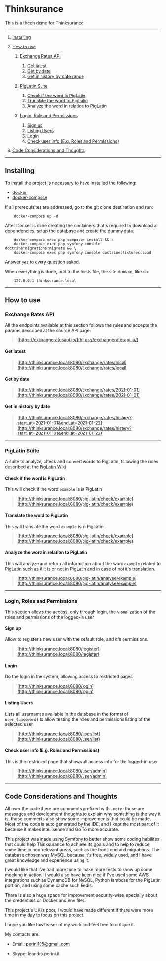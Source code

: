 # Thinksurance

This is a thech demo for Thinksurance

---

1. [Installing](#installing)

1. [How to use](#how-to-use)

    1. [Exchange Rates API](#exchange_rates_api)
        1. [Get latest](#get_latest)
        1. [Get by date](#get_by_date)
        1. [Get in history by date range](#get_in_history)

    1. [PigLatin Suite](#piglatin_suite)
        1. [Check if the word is PigLatin](#check_the_word)
        1. [Translate the word to PigLatin](#translate_the_word)
        1. [Analyze the word in relation to PigLatin](#analyze_the_word)

    1. [Login, Role and Permissions](#login_role_permissions)
        1. [Sign up](#sign_up)
        1. [Listing Users](#list_users)
        1. [Login](#login)
        1. [Check user info (E.g. Roles and Permissions)](#check_user_info)

1. [Code Considerations and Thoughts](#considerations)

---

## <a id="installing"></a>Installing

To install the project is necessary to have installed the following:

- [docker](https://docs.docker.com/get-docker/)
- [docker-compose](https://docs.docker.com/compose/install/)

If all prerequisites are addressed, go to the git clone destination and run:

```
    docker-compose up -d
```

After Docker is done creating the containers that's required to download all dependencies, setup the database and create
the dummy data.

```
    docker-compose exec php composer install && \
    docker-compose exec php symfony console doctrine:migrations:migrate && \
    docker-compose exec php symfony console doctrine:fixtures:load
```

Answer `yes` to every question asked.

When everything is done, add to the hosts file, the site domain, like so:

```
    127.0.0.1 thinksurance.local
```

---

## <a id="how_to_use"></a>How to use

### <a id="exchange_rates_api"></a>Exchange Rates API

All the endpoints available at this section follows the rules and accepts the params described at the source API page:

> [https://exchangeratesapi.io/](https://exchangeratesapi.io/)

#### <a id="get_latest"></a>Get latest

> [http://thinksurance.local:8080/exchange/rates/local](http://thinksurance.local:8080/exchange/rates/local)

#### <a id="get_by_date"></a>Get by date

> [http://thinksurance.local:8080/exchange/rates/2021-01-01](http://thinksurance.local:8080/exchange/rates/2021-01-01)

#### <a id="get_in_history"></a>Get in history by date

> [http://thinksurance.local:8080/exchange/rates/history?start_at=2021-01-01&end_at=2021-01-22](http://thinksurance.local:8080/exchange/rates/history?start_at=2021-01-01&end_at=2021-01-22)

---

### <a id="piglatin_suite"></a>PigLatin Suite

A suite to analyze, check and convert words to PigLatin, following the rules described at
the [PigLatin Wiki](https://en.wikipedia.org/wiki/Pig_Latin)

#### <a id="get_in_history"></a>Check if the word is PigLatin

This will check if the word `example` is in PigLatin

> [http://thinksurance.local:8080/pig-latin/check/example](http://thinksurance.local:8080/pig-latin/check/example)

#### <a id="translate_the_word"></a>Translate the word to PigLatin

This will translate the word `example` is in PigLatin

> [http://thinksurance.local:8080/pig-latin/check/example](http://thinksurance.local:8080/pig-latin/check/example)

#### <a id="analyze_the_word"></a>Analyze the word in relation to PigLatin

This will analyze and return all information about the word `example` related to PigLatin such as if it is or not in
PigLatin and in case of not it's translation.

> [http://thinksurance.local:8080/pig-latin/analyse/example](http://thinksurance.local:8080/pig-latin/analyse/example)

---

### <a id="login_role_permissions"></a>Login, Roles and Permissions
    
This section allows the access, only through login, the visualization of the roles and permissions of the logged-in user

#### <a id="sign_up"></a>Sign up

Allow to register a new user with the default role, and it's permissions.

> [http://thinksurance.local:8080/register](http://thinksurance.local:8080/register)

#### <a id="login"></a>Login

Do the login in the system, allowing access to restricted pages

> [http://thinksurance.local:8080/login](http://thinksurance.local:8080/login)

#### <a id="list_users"></a>Listing Users

Lists all usernames available in the database in the format of `user_{password}` to allow testing the roles and permissions listing of the selected user

> [http://thinksurance.local:8080/user/list](http://thinksurance.local:8080/user/list)

#### <a id="check_user_info"></a>Check user info (E.g. Roles and Permissions)

This is the restricted page that shows all access info for the logged-in user

> [http://thinksurance.local:8080/user/admin](http://thinksurance.local:8080/user/admin)

---

## <a id="considerations"></a>Code Considerations and Thoughts

All over the code there are comments prefixed with `-note:` those are messages and development thoughts to explain why something is the way it is, those comments also show some improvements that could be made. Most of the code is auto generated by the IDE, and I kept the most part of it because it makes intellisense and Go To more accurate.

This project was made using Symfony to better show some coding habilites that could help Thinksurance  to achieve its goals and to help to reduce some time in non-relevant areas, such as the front-end and migrations. The database chosen was MySQL because it's free, widely used, and I have great knowledge and experience using it. 

I would like that I've had more time to make more tests to show up some mocking in action. It would also have been nice if I've used some AWS integrations such as DynamoDB for NoSQL, Python lambdas for the PigLatin portion, and using some cache such Redis.

There is also a huge space for improvement security-wise, specially about the credentials on Docker and env files.

This project's UX is poor, I would have made different if there were more time in my day to focus on this project.

I hope you like this teaser of my work and feel free to critique it.

My contacts are:

 - Email: perini105@gmail.com
   
 - Skype: leandro.perini.it


